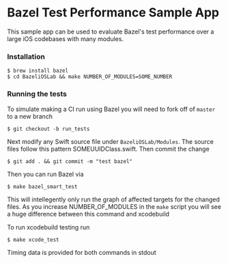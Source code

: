 # Bazel Test Performance Sample App
This sample app can be used to evaluate Bazel's test performance over a large iOS codebases with many modules.

### Installation

    $ brew install bazel
    $ cd BazeliOSLab && make NUMBER_OF_MODULES=SOME_NUMBER

### Running the tests

To simulate making a CI run using Bazel you will need to fork off of `master` to a new branch

    $ git checkout -b run_tests

Next modify any Swift source file under `BazeliOSLab/Modules`. The source files follow this pattern SOMEUUIDClass.swift. Then commit the change

    $ git add . && git commit -m "test bazel"

Then you can run Bazel via

    $ make bazel_smart_test

This will intellegently only run the graph of affected targets for the changed files. As you increase NUMBER_OF_MODULES in the `make` script you will see a huge difference between this command and xcodebuild

To run xcodebuild testing run

    $ make xcode_test

Timing data is provided for both commands in stdout
